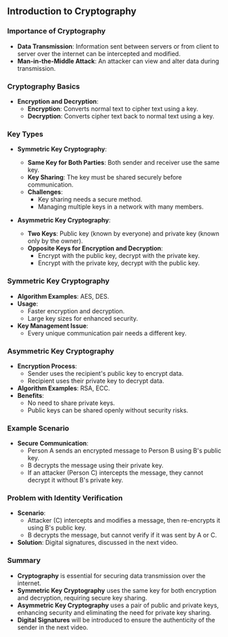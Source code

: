 ## Introduction to Cryptography

### Importance of Cryptography

- **Data Transmission**: Information sent between servers or from client to server over the internet can be intercepted and modified.
- **Man-in-the-Middle Attack**: An attacker can view and alter data during transmission.

### Cryptography Basics

- **Encryption and Decryption**:
  - **Encryption**: Converts normal text to cipher text using a key.
  - **Decryption**: Converts cipher text back to normal text using a key.

### Key Types

- **Symmetric Key Cryptography**:

  - **Same Key for Both Parties**: Both sender and receiver use the same key.
  - **Key Sharing**: The key must be shared securely before communication.
  - **Challenges**:
    - Key sharing needs a secure method.
    - Managing multiple keys in a network with many members.

- **Asymmetric Key Cryptography**:
  - **Two Keys**: Public key (known by everyone) and private key (known only by the owner).
  - **Opposite Keys for Encryption and Decryption**:
    - Encrypt with the public key, decrypt with the private key.
    - Encrypt with the private key, decrypt with the public key.

### Symmetric Key Cryptography

- **Algorithm Examples**: AES, DES.
- **Usage**:
  - Faster encryption and decryption.
  - Large key sizes for enhanced security.
- **Key Management Issue**:
  - Every unique communication pair needs a different key.

### Asymmetric Key Cryptography

- **Encryption Process**:
  - Sender uses the recipient's public key to encrypt data.
  - Recipient uses their private key to decrypt data.
- **Algorithm Examples**: RSA, ECC.
- **Benefits**:
  - No need to share private keys.
  - Public keys can be shared openly without security risks.

### Example Scenario

- **Secure Communication**:
  - Person A sends an encrypted message to Person B using B's public key.
  - B decrypts the message using their private key.
  - If an attacker (Person C) intercepts the message, they cannot decrypt it without B's private key.

### Problem with Identity Verification

- **Scenario**:
  - Attacker (C) intercepts and modifies a message, then re-encrypts it using B's public key.
  - B decrypts the message, but cannot verify if it was sent by A or C.
- **Solution**: Digital signatures, discussed in the next video.

### Summary

- **Cryptography** is essential for securing data transmission over the internet.
- **Symmetric Key Cryptography** uses the same key for both encryption and decryption, requiring secure key sharing.
- **Asymmetric Key Cryptography** uses a pair of public and private keys, enhancing security and eliminating the need for private key sharing.
- **Digital Signatures** will be introduced to ensure the authenticity of the sender in the next video.
